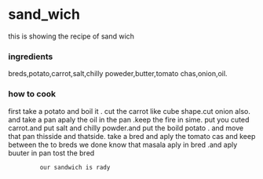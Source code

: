 # sand_wich
this is showing the recipe of sand wich
### ingredients 
breds,potato,carrot,salt,chilly poweder,butter,tomato chas,onion,oil.
### how to cook
first take a potato and boil it . cut the carrot like cube shape.cut onion also.
and take a pan  apaly the oil in the pan .keep  the fire in sime.
put you cuted carrot.and put salt and chilly powder.and put the boild potato .
and move that pan thisside and thatside. take a bred and aply the  tomato cas
and keep between the to breds we done know that masala aply in bred .and  aply buuter in pan tost the bred

             our sandwich is rady